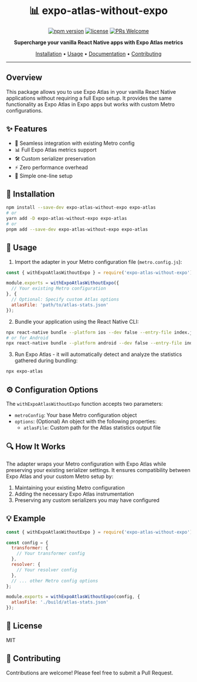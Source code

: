 <div align="center">

# 📊 expo-atlas-without-expo

[![npm version](https://img.shields.io/npm/v/expo-atlas-without-expo.svg?style=flat-square)](https://www.npmjs.com/package/expo-atlas-without-expo)
[![license](https://img.shields.io/badge/license-MIT-blue.svg?style=flat-square)](https://github.com/v3ron/expo-atlas-without-expo/blob/main/LICENSE)
[![PRs Welcome](https://img.shields.io/badge/PRs-welcome-brightgreen.svg?style=flat-square)](http://makeapullrequest.com)

**Supercharge your vanilla React Native apps with Expo Atlas metrics**

[Installation](#installation) •
[Usage](#usage) •
[Documentation](#configuration-options) •
[Contributing](#contributing)

---

</div>

## Overview

This package allows you to use Expo Atlas in your vanilla React Native applications without requiring a full Expo setup. It provides the same functionality as Expo Atlas in Expo apps but works with custom Metro configurations.

## ✨ Features

- 🔄 Seamless integration with existing Metro config
- 📊 Full Expo Atlas metrics support
- 🛠 Custom serializer preservation
- ⚡️ Zero performance overhead
- 🎯 Simple one-line setup

## 🚀 Installation

```bash
npm install --save-dev expo-atlas-without-expo expo-atlas
# or
yarn add -D expo-atlas-without-expo expo-atlas
# or
pnpm add --save-dev expo-atlas-without-expo expo-atlas
```

## 📖 Usage

1. Import the adapter in your Metro configuration file (`metro.config.js`):

```javascript
const { withExpoAtlasWithoutExpo } = require('expo-atlas-without-expo');

module.exports = withExpoAtlasWithoutExpo({
  // Your existing Metro configuration
}, {
  // Optional: Specify custom Atlas options
  atlasFile: 'path/to/atlas-stats.json'
});
```


2. Bundle your application using the React Native CLI:

```bash
npx react-native bundle --platform ios --dev false --entry-file index.js --bundle-output ios/main.jsbundle
# or for Android
npx react-native bundle --platform android --dev false --entry-file index.js --bundle-output android/app/src/main/assets/index.android.bundle
```

3. Run Expo Atlas - it will automatically detect and analyze the statistics gathered during bundling:

```bash
npx expo-atlas
```

## ⚙️ Configuration Options

The `withExpoAtlasWithoutExpo` function accepts two parameters:

- `metroConfig`: Your base Metro configuration object
- `options`: (Optional) An object with the following properties:
    - `atlasFile`: Custom path for the Atlas statistics output file

## 🔍 How It Works

The adapter wraps your Metro configuration with Expo Atlas while preserving your existing serializer settings. It ensures compatibility between Expo Atlas and your custom Metro setup by:

1. Maintaining your existing Metro configuration
2. Adding the necessary Expo Atlas instrumentation
3. Preserving any custom serializers you may have configured

## 💡 Example

```javascript
const { withExpoAtlasWithoutExpo } = require('expo-atlas-without-expo');

const config = {
  transformer: {
    // Your transformer config
  },
  resolver: {
    // Your resolver config
  },
  // ... other Metro config options
};

module.exports = withExpoAtlasWithoutExpo(config, {
  atlasFile: './build/atlas-stats.json'
});
```

## 📄 License

MIT

## 🤝 Contributing

Contributions are welcome! Please feel free to submit a Pull Request.

